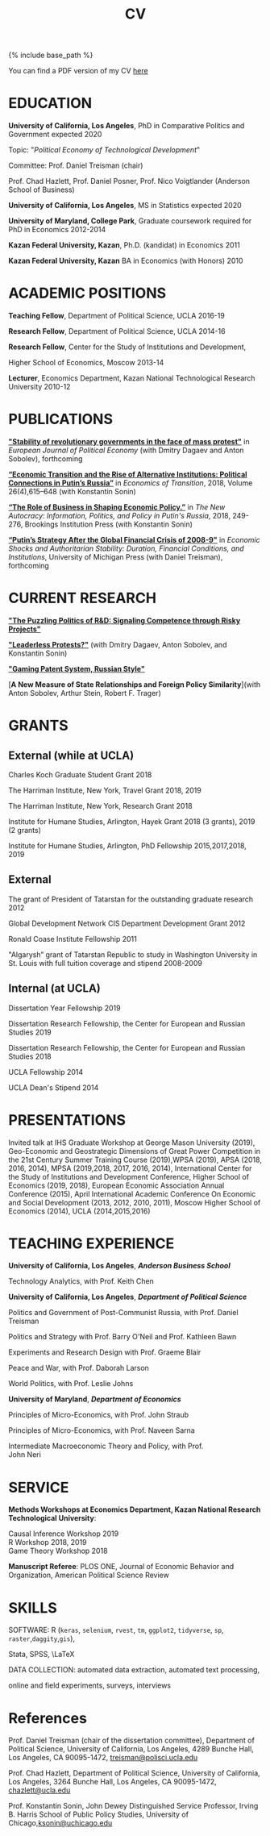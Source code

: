 ﻿---
title: "CV"
permalink: /cv/
excerpt: "About me"
author_profile: true
redirect_from: 
  - /cv
---

{% include base_path %}

You can find a PDF version of my CV [here](https://NataliaLamberova.github.io/files/Natalia-Lamberova-CV.pdf)


# EDUCATION

**University of California, Los Angeles**, PhD in Comparative Politics and Government   expected 2020

Topic: "*Political Economy of Technological Development*"

Committee: Prof. Daniel Treisman (chair)

Prof. Chad Hazlett, Prof. Daniel Posner, Prof. Nico Voigtlander (Anderson School of Business)

**University of California, Los Angeles**, MS in Statistics   expected 2020

**University of Maryland, College Park**, Graduate coursework required for PhD in Economics  2012-2014

**Kazan Federal University, Kazan**, Ph.D. (kandidat) in Economics  2011

**Kazan Federal University, Kazan** BA in Economics (with Honors)   2010

# ACADEMIC POSITIONS

**Teaching Fellow**, Department of Political Science, UCLA  2016-19

**Research Fellow**, Department of Political Science, UCLA  2014-16

**Research Fellow**, Center for the Study of Institutions and Development,

Higher School of Economics, Moscow  2013-14

**Lecturer**, Economics Department, Kazan National Technological Research University  2010-12 


# PUBLICATIONS

[**"Stability of revolutionary governments in the face of mass protest"**](https://www.sciencedirect.com/science/article/pii/S017626801930045X?via%3Dihub) in *European Journal of Political Economy* (with Dmitry Dagaev and Anton Sobolev), forthcoming

[**“Economic Transition and the Rise of Alternative Institutions: Political Connections in Putin’s Russia”**](#published-works) in *Economics of Transition*, 2018, Volume 26(4),615–648 (with Konstantin Sonin)

[**“The Role of Business in Shaping Economic Policy.”**](www.jstor.org/stable/10.7864/j.ctt1zkjzsh.9) in *The New Autocracy: Information, Politics, and Policy in Putin's Russia*, 2018, 249-276, Brookings Institution Press (with Konstantin Sonin)

[**“Putin’s Strategy After the Global Financial Crisis of 2008-9"**](#published-works) in *Economic Shocks and Authoritarian Stability: Duration, Financial Conditions, and Institutions*, University of Michigan Press (with Daniel Treisman), forthcoming



# CURRENT RESEARCH

[**"The Puzzling Politics of R&D: Signaling Competence through Risky Projects"**](#published-works)

[**"Leaderless Protests?"**](#published-works) (with Dmitry Dagaev, Anton Sobolev, and Konstantin Sonin)

[**"Gaming Patent System, Russian Style"**](#published-works)

[**A New Measure of State Relationships and Foreign Policy Similarity**](with Anton Sobolev, Arthur Stein, Robert F. Trager)

# GRANTS

## External (while at UCLA)

Charles Koch Graduate Student Grant  2018 

The Harriman Institute, New York, Travel Grant   2018, 2019 

The Harriman Institute, New York, Research Grant   2018 

Institute for Humane Studies, Arlington, Hayek Grant   2018 (3 grants), 2019 (2 grants)

Institute for Humane Studies, Arlington, PhD Fellowship   2015,2017,2018, 2019 

## External

The grant of President of Tatarstan for the outstanding graduate research  2012

Global Development Network CIS Department Development Grant  2012

Ronald Coase Institute Fellowship  2011

"Algarysh” grant of Tatarstan Republic to study in Washington University in St. Louis with full tuition coverage and stipend  2008-2009

## Internal (at UCLA)

Dissertation Year Fellowship  2019

Dissertation Research Fellowship, the Center for European and Russian Studies  2019

Dissertation Research Fellowship, the Center for European and Russian Studies  2018

UCLA Fellowship  2014

UCLA Dean's Stipend  2014


# PRESENTATIONS

Invited talk at IHS Graduate Workshop at George Mason University (2019), Geo-Economic and Geostrategic Dimensions of Great Power Competition in the 21st Century Summer Training Course (2019),WPSA (2019), APSA (2018, 2016, 2014), MPSA (2019,2018, 2017, 2016, 2014), International Center for the Study of Institutions and Development Conference, Higher School of Economics (2019, 2018), European Economic Association Annual Conference (2015), April International Academic Conference On Economic and Social Development (2013, 2012, 2010, 2011), Moscow Higher School of Economics (2014), UCLA (2014,2015,2016)

# TEACHING EXPERIENCE

**University of California, Los Angeles**, ***Anderson Business School***

Technology Analytics, with Prof. Keith Chen

**University of California, Los Angeles**, ***Department of Political Science***

Politics and Government of Post-Communist Russia, with Prof. Daniel Treisman

Politics and Strategy with Prof. Barry O'Neil and Prof. Kathleen Bawn

Experiments and Research Design with Prof. Graeme Blair

Peace and War, with Prof. Daborah Larson 

World Politics, with Prof. Leslie Johns

**University of Maryland**, ***Department of Economics***

Principles of Micro-Economics, with Prof. John Straub

Principles of Micro-Economics, with Prof. Naveen Sarna

Intermediate Macroeconomic Theory and Policy, with Prof.   
John Neri

# SERVICE

**Methods Workshops at Economics Department, Kazan National Research Technological University**:                  

Causal Inference Workshop  2019                                   
R Workshop  2018, 2019                    
Game Theory Workshop  2018             

**Manuscript Referee**: PLOS ONE, Journal of Economic Behavior and Organization, American Political Science Review

# SKILLS

SOFTWARE:  R (`keras`, `selenium`, `rvest`, `tm`, `ggplot2`, `tidyverse`, `sp`, `raster`,`daggity`,`gis`),

Stata, SPSS, \LaTeX

DATA COLLECTION: automated data extraction, automated text processing,

online and field experiments, surveys, interviews

# References
Prof. Daniel Treisman (chair of the dissertation committee), Department of Political Science,
University of California, Los Angeles, 4289 Bunche Hall, Los Angeles, CA 90095-1472, treisman@polisci.ucla.edu         

Prof. Chad Hazlett, Department of Political Science,
University of California, Los Angeles, 3264 Bunche Hall, Los Angeles, CA 90095-1472, chazlett@ucla.edu

Prof. Konstantin Sonin, John Dewey Distinguished Service Professor, Irving B. Harris School of Public Policy Studies, University of Chicago,ksonin@uchicago.edu
